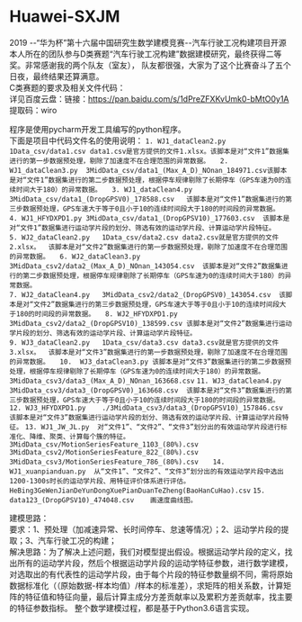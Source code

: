 # Huawei-SXJM
2019 --“华为杯”第十六届中国研究生数学建模竞赛--汽车行驶工况构建项目开源  
本人所在的团队参与D类赛题“汽车行驶工况构建”数据建模研究，最终获得二等奖。非常感谢我的两个队友（室友）， 队友都很强，大家为了这个比赛奋斗了五个日夜，最终结果还算满意。  
C类赛题的要求及相关文件代码：  
详见百度云盘：链接：https://pan.baidu.com/s/1dPreZFXKvUmk0-bMtO0y1A 提取码：wiro  

程序是使用pycharm开发工具编写的python程序。  
下面是项目中代码文件名的使用说明：
`1. WJ1_dataClean2.py	1Data_csv/data1.csv	data1.csv是官方提供的文件1.xlsx。该脚本是对“文件1”数据集进行的第一步数据预处理，剔除了加速度不在合理范围的异常数据。  `
 `2. WJ1_dataClean3.py	3MidData_csv/data1_(Max_A_D)_NOnan_184971.csv该脚本是对“文件1”数据集进行的第二步数据预处理，根据停车规律剔除了长期停车（GPS车速为0的连续时间大于180）的异常数据。  `
`3. WJ1_dataClean4.py	3MidData_csv/data1_(DropGPSV0)_178588.csv	该脚本是对“文件1”数据集进行的第三步数据预处理，GPS车速大于等于0且小于10的连续时间段大于180的时间段的异常数据。 ` 
`4. WJ1_HFYDXPD1.py	3MidData_csv/data1_(DropGPSV10)_177603.csv	该脚本是对“文件1”数据集进行运动学片段的划分、筛选有效的运动学片段、计算运动学片段特征。`  
`5. WJ2_dataClean2.py	1Data_csv/data2.csv	data2.csv就是官方提供的文件2.xlsx。  该脚本是对“文件2”数据集进行的第一步数据预处理，剔除了加速度不在合理范围的异常数据。  `
`6. WJ2_dataClean3.py	3MidData_csv2/data2_(Max_A_D)_NOnan_143054.csv	该脚本是对“文件2”数据集进行的第二步数据预处理，根据停车规律剔除了长期停车（GPS车速为0的连续时间大于180）的异常数据。`  
`7. WJ2_dataClean4.py	3MidData_csv2/data2_(DropGPSV0)_143054.csv	该脚本是对“文件2”数据集进行的第三步数据预处理，GPS车速大于等于0且小于10的连续时间段大于180的时间段的异常数据。  `
`8. WJ2_HFYDXPD1.py		3MidData_csv2/data2_(DropGPSV10)_138599.csv	该脚本是对“文件2”数据集进行运动学片段的划分、筛选有效的运动学片段、计算运动学片段特征。  `		
`9. WJ3_dataClean2.py	1Data_csv/data3.csv	data3.csv就是官方提供的文件3.xlsx。  该脚本是对“文件3”数据集进行的第一步数据预处理，剔除了加速度不在合理范围的异常数据。  `
`10.  WJ3_dataClean3.py	该脚本是对“文件3”数据集进行的第二步数据预处理，根据停车规律剔除了长期停车（GPS车速为0的连续时间大于180）的异常数据。
3MidData_csv3/data3_(Max_A_D)_NOnan_163668.csv`
`11. WJ3_dataClean4.py	3MidData_csv3/data3_(DropGPSV0)_163668.csv	该脚本是对“文件3”数据集进行的第三步数据预处理，GPS车速大于等于0且小于10的连续时间段大于180的时间段的异常数据。  `
`12. WJ3_HFYDXPD1.py	./3MidData_csv3/data3_(DropGPSV10)_157846.csv	该脚本是对“文件3”数据集进行运动学片段的划分、筛选有效的运动学片段、计算运动学片段特征。`
`13. WJ1_JW_JL.py  对“文件1”、“文件2”、“文件3”划分出的有效运动学片段进行标准化、降维、聚类、计算每个簇的特征。 
3MidData_csv/MotionSeriesFeature_1103_(80%).csv
3MidData_csv2/MotionSeriesFeature_822_(80%).csv	  
3MidData_csv3/MotionSeriesFeature_786_(80%).csv	  `
`14. WJ1_xuanpianduan.py  从“文件1”、“文件2”、“文件3”划分出的有效运动学片段中选出1200-1300s时长的运动学片段、用特征评价体系进行评估。
HeBing3GeWenJianDeYunDongXuePianDuanTeZheng(BaoHanCuHao).csv`
`15. data123_(DropGPSV10)_474048.csv	画速度曲线图。`

建模思路：  
要求：1、预处理（加减速异常、长时间停车、怠速等情况）；2、运动学片段的提取；3、汽车行驶工况的构建；  
解决思路：为了解决上述问题，我们对模型提出假设。根据运动学片段的定义，找出所有的运动学片段，然后个根据运动学片段的运动学特征参数，进行数学建模，对选取出的有代表性的运动学片段，由于每个片段的特征参数量纲不同，需将原始数据标准化（（原始数据-样本均值）/样本的标准差），求矩阵的相关系数，计算矩阵的特征值和特征向量，最后计算主成分方差贡献率以及累积方差贡献率，找主要的特征参数指标。
整个数学建模过程，都是基于Python3.6语言实现。  

  

